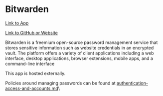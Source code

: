 # Bitwarden

[Link to App](https://vault.xfgn.dev)

[Link to GitHub or Website](https://bitwarden.com/)

Bitwarden is a freemium open-source password management service that stores sensitive information such as website credentials in an encrypted vault. The platform offers a variety of client applications including a web interface, desktop applications, browser extensions, mobile apps, and a command-line interface

This app is hosted externally.

Policies around managing passwords can be found at [authentication-access-and-accounts.md](../../policies/authentication-access-and-accounts.md "mention")\
